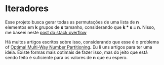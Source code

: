 # Iteradores

Esse projeto busca gerar todas as permutações de uma lista de **n** elementos em **k** grupos de **s** tamanho, considerando que **k * s = n**. Nisso, me baseei neste [post do stack overflow](https://stackoverflow.com/questions/58079910/find-all-ways-to-partition-a-set-into-given-sized-subsets)


Há muitos artigos escritos sobre isso, considerando que esse é o problema of [Optimal Multi-Way Number Partitioning](https://escholarship.org/content/qt30g6n09q/qt30g6n09q_noSplash_ef9faa8716151ddad94c088224843a04.pdf?t=nmfl8z). Eu li uns artigos para ter uma ideia. Existe formas mais optimais de fazer isso, mas do jeito que está sendo feito é suficiente para os valores de **n** que eu espero.

